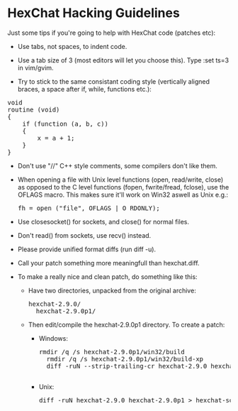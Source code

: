 # HexChat Hacking Guidelines

Just some tips if you're going to help with HexChat code (patches etc):

* Use tabs, not spaces, to indent code.

* Use a tab size of 3 (most editors will let you choose this).
  Type :set ts=3 in vim/gvim.

* Try to stick to the same consistant coding style (vertically aligned braces, a space after if, while, functions etc.):

<pre>void
routine (void)
{
	if (function (a, b, c))
	{
		x = a + 1;
	}
}</pre>

* Don't use "//" C++ style comments, some compilers don't like them.

* When opening a file with Unix level functions (open, read/write, close)
  as opposed to the C level functions (fopen, fwrite/fread, fclose), use
  the OFLAGS macro. This makes sure it'll work on Win32 aswell as Unix e.g.:

	<pre>fh = open ("file", OFLAGS | O_RDONLY);</pre>

* Use closesocket() for sockets, and close() for normal files.

* Don't read() from sockets, use recv() instead.

* Please provide unified format diffs (run diff -u).

* Call your patch something more meaningfull than hexchat.diff.

* To make a really nice and clean patch, do something like this:

	* Have two directories, unpacked from the original archive:

		<pre>hexchat-2.9.0/
		hexchat-2.9.0p1/</pre>

	* Then edit/compile the hexchat-2.9.0p1 directory. To create a patch:

		* Windows:

			<pre>rmdir /q /s hexchat-2.9.0p1/win32/build
			rmdir /q /s hexchat-2.9.0p1/win32/build-xp
			diff -ruN --strip-trailing-cr hexchat-2.9.0 hexchat-2.9.0p1 > hexchat-something.diff
			</pre>

		* Unix:

			<pre>diff -ruN hexchat-2.9.0 hexchat-2.9.0p1 > hexchat-something.diff</pre>


